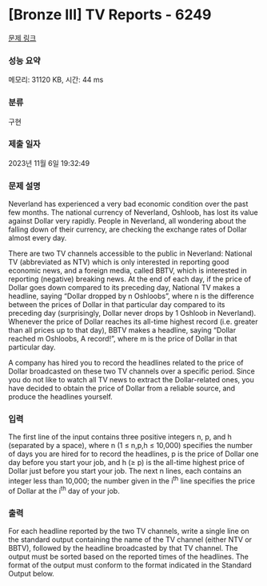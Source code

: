 # [Bronze III] TV Reports - 6249 

[문제 링크](https://www.acmicpc.net/problem/6249) 

### 성능 요약

메모리: 31120 KB, 시간: 44 ms

### 분류

구현

### 제출 일자

2023년 11월 6일 19:32:49

### 문제 설명

<p>Neverland has experienced a very bad economic condition over the past few months. The national currency of Neverland, Oshloob, has lost its value against Dollar very rapidly. People in Neverland, all wondering about the falling down of their currency, are checking the exchange rates of Dollar almost every day.</p>

<p>There are two TV channels accessible to the public in Neverland: National TV (abbreviated as NTV) which is only interested in reporting good economic news, and a foreign media, called BBTV, which is interested in reporting (negative) breaking news. At the end of each day, if the price of Dollar goes down compared to its preceding day, National TV makes a headline, saying “Dollar dropped by n Oshloobs”, where n is the difference between the prices of Dollar in that particular day compared to its preceding day (surprisingly, Dollar never drops by 1 Oshloob in Neverland). Whenever the price of Dollar reaches its all-time highest record (i.e. greater than all prices up to that day), BBTV makes a headline, saying “Dollar reached m Oshloobs, A record!”, where m is the price of Dollar in that particular day.</p>

<p>A company has hired you to record the headlines related to the price of Dollar broadcasted on these two TV channels over a specific period. Since you do not like to watch all TV news to extract the Dollar-related ones, you have decided to obtain the price of Dollar from a reliable source, and produce the headlines yourself.</p>

### 입력 

 <p>The first line of the input contains three positive integers n, p, and h (separated by a space), where n (1 ≤ n,p,h ≤ 10,000) specifies the number of days you are hired for to record the headlines, p is the price of Dollar one day before you start your job, and h (≥ p) is the all-time highest price of Dollar just before you start your job. The next n lines, each contains an integer less than 10,000; the number given in the i<sup>th</sup> line specifies the price of Dollar at the i<sup>th</sup> day of your job.</p>

### 출력 

 <p>For each headline reported by the two TV channels, write a single line on the standard output containing the name of the TV channel (either NTV or BBTV), followed by the headline broadcasted by that TV channel. The output must be sorted based on the reported times of the headlines. The format of the output must conform to the format indicated in the Standard Output below.</p>

